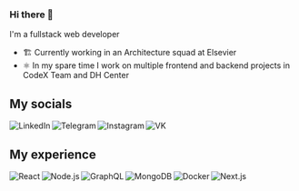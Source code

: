 ### Hi there 👋
I'm a fullstack web developer
- 🏗 Currently working in an Architecture squad at Elsevier
- ⚛️ In my spare time I work on multiple frontend and backend projects in CodeX Team and DH Center

## My socials

[<img align="left" alt="LinkedIn" src="https://img.shields.io/badge/linkedin-0e76a8.svg?&style=for-the-badge&logo=linkedin&logoColor=white" />](https://www.linkedin.com/in/ilya-moroz-a93887217/)

[<img align="left" alt="Telegram" src="https://img.shields.io/badge/telegram-0088CC.svg?&style=for-the-badge&logo=telegram&logoColor=white" />](https://t.me/ilyamore88)

[<img align="left" alt="Instagram" src="https://img.shields.io/badge/instagram-C13584.svg?&style=for-the-badge&logo=instagram&logoColor=white" />](https://instagram.com/ilyamore88)

[<img align="left" alt="VK" src="https://img.shields.io/badge/vk-2787F5.svg?&style=for-the-badge&logo=vk&logoColor=white" />](https://vk.com/ilyamore88)

<br>

## My experience

<img align="left" alt="React" src="https://img.shields.io/badge/react%20-%2320232a.svg?&style=for-the-badge&logo=react&logoColor=%2361DAFB"/>

<img align="left" alt="Node.js" src="https://img.shields.io/badge/node.js%20-%2343853D.svg?&style=for-the-badge&logo=node.js&logoColor=white"/>

<img align="left" alt="GraphQL" src="https://img.shields.io/badge/graphql-E535AB?&style=for-the-badge&logo=graphql&logoColor=white"/>

<img align="left" alt="MongoDB" src="https://img.shields.io/badge/mongodb-589636?&style=for-the-badge&logo=mongodb&logoColor=white"/>

<img align="left" alt="Docker" src="https://img.shields.io/badge/docker-0db7ed?&style=for-the-badge&logo=docker&logoColor=white"/>

<img align="left" alt="Next.js" src="https://img.shields.io/badge/next.js-000000?&style=for-the-badge&logo=next.js&logoColor=white"/>
